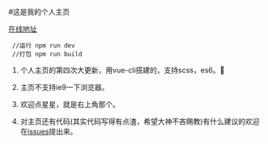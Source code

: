 #这是我的个人主页

[在线地址](http://www.jayzangwill.cn/)

     //运行 npm run dev
     //打包 npm run build
    
1. 个人主页的第四次大更新，用vue-cli搭建的，支持scss，es6。:tada:

3. 主页不支持ie9一下浏览器。

4. 欢迎点星星，就是右上角那个。

6. 对主页还有代码(其实代码写得有点渣，希望大神不吝赐教)有什么建议的欢迎在[issues](https://github.com/JayZangwill/JayZangwill.github.io/issues)提出来。
